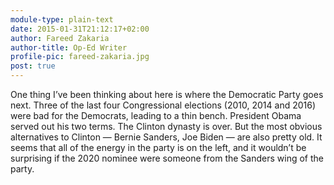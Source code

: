 ```yaml
---
module-type: plain-text
date: 2015-01-31T21:12:17+02:00
author: Fareed Zakaria
author-title: Op-Ed Writer
profile-pic: fareed-zakaria.jpg
post: true
---
```

One thing I’ve been thinking about here is where the Democratic Party goes next. Three of the last four Congressional elections (2010, 2014 and 2016) were bad for the Democrats, leading to a thin bench. President Obama served out his two terms. The Clinton dynasty is over. But the most obvious alternatives to Clinton — Bernie Sanders, Joe Biden — are also pretty old. It seems that all of the energy in the party is on the left, and it wouldn’t be surprising if the 2020 nominee were someone from the Sanders wing of the party.
